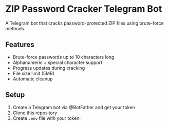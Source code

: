 # ZIP Password Cracker Telegram Bot

A Telegram bot that cracks password-protected ZIP files using brute-force methods.

## Features

- Brute-force passwords up to 10 characters long
- Alphanumeric + special character support
- Progress updates during cracking
- File size limit (5MB)
- Automatic cleanup

## Setup

1. Create a Telegram bot via @BotFather and get your token
2. Clone this repository
3. Create `.env` file with your token: